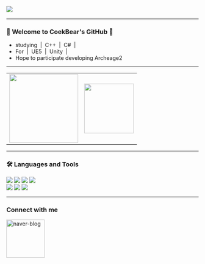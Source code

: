 <a href="https://github.com/CokeBear99/CokeBear99">![](https://capsule-render.vercel.app/api?type=waving&height=300&color=timeGradient&text=CokeBear's%20GitHub&fontAlignY=42&reversal=true&fontColor=FFFFFF)<a>
<br>
***


### 🌈 Welcome to CoekBear's GitHub 🌈
  - studying&nbsp; |&nbsp; C++ &nbsp;| &nbsp;C#&nbsp; |
  - For&nbsp; |&nbsp; UE5 &nbsp;| &nbsp;Unity&nbsp; |
  - Hope to participate developing Archeage2
    


***



<table border="0">
  <tr>
    <!-- 첫 번째 이미지 -->
    <td>
      <a href="https://github.com/CokeBear99">
        <img src="https://github-readme-stats.vercel.app/api?username=CokeBear99&show_icons=true&theme=dark&hide_border=true" height="180">
      </a>
    </td>
    <!-- 두 번째 이미지 -->
    <td>
      <a href="https://github.com/CokeBear99">
        <img src="https://github-readme-stats.vercel.app/api/top-langs/?username=CokeBear99&layout=compact&theme=dark&hide_border=true" height="130">
      </a>
    </td>
  </tr>
</table>



***



### 🛠 Languages and Tools

<img src="https://img.shields.io/badge/C++-00599C?style=for-the-badge&logo=C%2B%2B&logoColor=white&color=black"/> </t>
<img src="https://img.shields.io/badge/C%23-512BD4?style=for-the-badge&logo=C%23&logoColor=white&color=grey"/>
<img src="https://img.shields.io/badge/Html5-%23E34F26?style=for-the-badge&logo=Html5&logoColor=white&color=lightblue"/>
<img src="https://img.shields.io/badge/XAML-000000?style=for-the-badge&logo=X&logoColor=white&color=E2A9F3"/> 
<br>
<img src="https://img.shields.io/badge/VS-5C2D91?style=for-the-badge&logo=Visual Studio&logoColor=white&color=purple"/>
<img src="https://img.shields.io/badge/Unreal Engine5-E2A9F3?style=for-the-badge&logo=Unreal Engine&logoColor=white&color=151e3d"/>
<img src="https://img.shields.io/badge/Unity-FFFFFF?style=for-the-badge&logo=Unity&logoColor=white&color=2b2c30"/>



***



### Connect with me



[<img width="100" height="100" src="https://img.icons8.com/bubbles/100/000000/naver-blog.png" alt="naver-blog"/>](https://blog.naver.com/desked)








